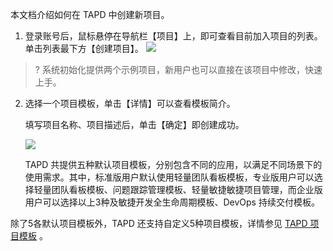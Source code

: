 
本文档介绍如何在 TAPD 中创建新项目。

1. 登录账号后，鼠标悬停在导航栏【项目】上，即可查看目前加入项目的列表。单击列表最下方【创建项目】。
![](https://main.qcloudimg.com/raw/36c2cfad89c4eb90779f1f5313984e2a.png)

>? 系统初始化提供两个示例项目，新用户也可以直接在该项目中修改，快速上手。

2. 选择一个项目模板，单击【详情】可以查看模板简介。

	填写项目名称、项目描述后，单击【确定】即创建成功。

	![](https://main.qcloudimg.com/raw/4ffd79b819c1270594ea00a1ca47a2b2.png)

	TAPD 共提供五种默认项目模板，分别包含不同的应用，以满足不同场景下的使用需求。其中，标准版用户默认使用轻量团队看板模板，专业版用户可以选择轻量团队看板模板、问题跟踪管理模板、轻量敏捷敏捷项目管理，而企业版用户可以选择以上3种及敏捷开发全生命周期模板、DevOps 持续交付模板。

 除了5各默认项目模板外，TAPD 还支持自定义5种项目模板，详情参见 [TAPD 项目模板](https://www.tapd.cn/forum/view/84565) 。
